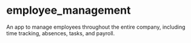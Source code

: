 # employee_management
An app to manage employees throughout the entire company, including time tracking, absences, tasks, and payroll.

